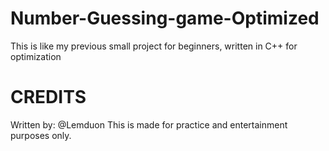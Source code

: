 # Number-Guessing-game-Optimized
This is like my previous small project for beginners, written in C++ for optimization


# CREDITS #
Written by: @Lemduon
This is made for practice and entertainment purposes only.

